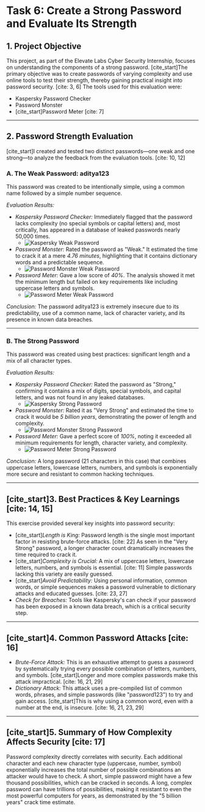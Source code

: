 # Task 6: Create a Strong Password and Evaluate Its Strength

## 1. Project Objective

This project, as part of the Elevate Labs Cyber Security Internship, focuses on understanding the components of a strong password. [cite_start]The primary objective was to create passwords of varying complexity and use online tools to test their strength, thereby gaining practical insight into password security. [cite: 3, 6] The tools used for this evaluation were:

* Kaspersky Password Checker
* Password Monster
* [cite_start]Password Meter [cite: 7]

---

## 2. Password Strength Evaluation

[cite_start]I created and tested two distinct passwords—one weak and one strong—to analyze the feedback from the evaluation tools. [cite: 10, 12]

### A. The Weak Password: aditya123

This password was created to be intentionally simple, using a common name followed by a simple number sequence.

*Evaluation Results:*

* *Kaspersky Password Checker:* Immediately flagged that the password lacks complexity (no special symbols or capital letters) and, most critically, has appeared in a database of leaked passwords nearly 50,000 times.
    * ![Kaspersky Weak Password](httpsa://user-images.githubusercontent.com/your-username/your-repo/blob/main/Task%206%201.jpg)
* *Password Monster:* Rated the password as "Weak." It estimated the time to crack it at a mere *4.76 minutes*, highlighting that it contains dictionary words and a predictable sequence.
    * ![Password Monster Weak Password](httpsa://user-images.githubusercontent.com/your-username/your-repo/blob/main/Task%206%202.png)
* *Password Meter:* Gave a low score of *40%*. The analysis showed it met the minimum length but failed on key requirements like including uppercase letters and symbols.
    * ![Password Meter Weak Password](httpsa://user-images.githubusercontent.com/your-username/your-repo/blob/main/Task%206%203.png)

*Conclusion:* The password aditya123 is extremely insecure due to its predictability, use of a common name, lack of character variety, and its presence in known data breaches.

---

### B. The Strong Password

This password was created using best practices: significant length and a mix of all character types.

*Evaluation Results:*

* *Kaspersky Password Checker:* Rated the password as "Strong," confirming it contains a mix of digits, special symbols, and capital letters, and was not found in any leaked databases.
    * ![Kaspersky Strong Password](httpsa://user-images.githubusercontent.com/your-username/your-repo/blob/main/Task%206%20strong.jpg)
* *Password Monster:* Rated it as "Very Strong" and estimated the time to crack it would be *5 billion years*, demonstrating the power of length and complexity.
    * ![Password Monster Strong Password](httpsa://user-images.githubusercontent.com/your-username/your-repo/blob/main/Task%206%20strong%202.png)
* *Password Meter:* Gave a perfect score of *100%*, noting it exceeded all minimum requirements for length, character variety, and complexity.
    * ![Password Meter Strong Password](httpsa://user-images.githubusercontent.com/your-username/your-repo/blob/main/Task%20strong%203.png)

*Conclusion:* A long password (21 characters in this case) that combines uppercase letters, lowercase letters, numbers, and symbols is exponentially more secure and resistant to common hacking techniques.

---

## [cite_start]3. Best Practices & Key Learnings [cite: 14, 15]

This exercise provided several key insights into password security:

* [cite_start]*Length is King:* Password length is the single most important factor in resisting brute-force attacks. [cite: 22] As seen in the "Very Strong" password, a longer character count dramatically increases the time required to crack it.
* [cite_start]*Complexity is Crucial:* A mix of uppercase letters, lowercase letters, numbers, and symbols is essential. [cite: 11] Simple passwords lacking this variety are easily guessed.
* [cite_start]*Avoid Predictability:* Using personal information, common words, or simple sequences makes a password vulnerable to dictionary attacks and educated guesses. [cite: 23, 27]
* *Check for Breaches:* Tools like Kaspersky's can check if your password has been exposed in a known data breach, which is a critical security step.

---

## [cite_start]4. Common Password Attacks [cite: 16]

* *Brute-Force Attack:* This is an exhaustive attempt to guess a password by systematically trying every possible combination of letters, numbers, and symbols. [cite_start]Longer and more complex passwords make this attack impractical. [cite: 16, 21, 29]
* *Dictionary Attack:* This attack uses a pre-compiled list of common words, phrases, and simple passwords (like "password123") to try and gain access. [cite_start]This is why using a common word, even with a number at the end, is insecure. [cite: 16, 21, 23, 29]

---

## [cite_start]5. Summary of How Complexity Affects Security [cite: 17]

Password complexity directly correlates with security. Each additional character and each new character type (uppercase, number, symbol) exponentially increases the total number of possible combinations an attacker would have to check. A short, simple password might have a few thousand possibilities, which can be cracked in seconds. A long, complex password can have trillions of possibilities, making it resistant to even the most powerful computers for years, as demonstrated by the "5 billion years" crack time estimate.
